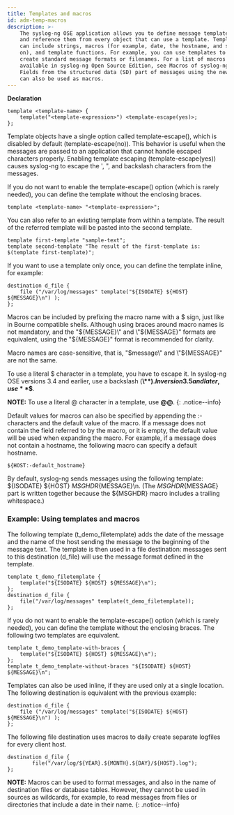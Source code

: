 ```yaml
---
title: Templates and macros
id: adm-temp-macros
description: >-
    The syslog-ng OSE application allows you to define message templates,
    and reference them from every object that can use a template. Templates
    can include strings, macros (for example, date, the hostname, and so
    on), and template functions. For example, you can use templates to
    create standard message formats or filenames. For a list of macros
    available in syslog-ng Open Source Edition, see Macros of syslog-ng OSE.  
    Fields from the structured data (SD) part of messages using the new IETF-syslog standard
    can also be used as macros.
---
```


**Declaration**

```config
template <template-name> {
    template("<template-expression>") <template-escape(yes)>;
};
```

Template objects have a single option called template-escape(), which is
disabled by default (template-escape(no)). This behavior is useful when
the messages are passed to an application that cannot handle escaped
characters properly. Enabling template escaping (template-escape(yes))
causes syslog-ng to escape the \', \", and backslash characters from the
messages.

If you do not want to enable the template-escape() option (which is
rarely needed), you can define the template without the enclosing
braces.

```config
template <template-name> "<template-expression>";
```

You can also refer to an existing template from within a template. The
result of the referred template will be pasted into the second template.

```config
template first-template "sample-text";
template second-template "The result of the first-template is: $(template first-template)";
```

If you want to use a template only once, you can define the template
inline, for example:

```config
destination d_file {
    file ("/var/log/messages" template("${ISODATE} ${HOST} ${MESSAGE}\n") );
};
```

Macros can be included by prefixing the macro name with a $ sign, just
like in Bourne compatible shells. Although using braces around macro
names is not mandatory, and the \"${MESSAGE}\" and \"${MESSAGE}\"
formats are equivalent, using the \"${MESSAGE}\" format is recommended
for clarity.

Macro names are case-sensitive, that is, \"$message\" and \"${MESSAGE}\"
are not the same.

To use a literal $ character in a template, you have to escape it. In
syslog-ng OSE versions 3.4 and earlier, use a backslash (**\\$**). In
version 3.5 and later, use **$$**.

**NOTE:** To use a literal @ character in a template, use **@@**.
{: .notice--info}

Default values for macros can also be specified by appending the :-
characters and the default value of the macro. If a message does not
contain the field referred to by the macro, or it is empty, the default
value will be used when expanding the macro. For example, if a message
does not contain a hostname, the following macro can specify a default
hostname.

```config
${HOST:-default_hostname}
```

By default, syslog-ng sends messages using the following template:
${ISODATE} ${HOST} ${MSGHDR}${MESSAGE}\\n. (The
${MSGHDR}${MESSAGE} part is written together because the ${MSGHDR}
macro includes a trailing whitespace.)

### Example: Using templates and macros

The following template (t\_demo\_filetemplate) adds the date of the
message and the name of the host sending the message to the beginning of
the message text. The template is then used in a file destination:
messages sent to this destination (d\_file) will use the message format
defined in the template.

```config
template t_demo_filetemplate {
    template("${ISODATE} ${HOST} ${MESSAGE}\n");
};
destination d_file {
    file("/var/log/messages" template(t_demo_filetemplate));
};
```

If you do not want to enable the template-escape() option (which is
rarely needed), you can define the template without the enclosing
braces. The following two templates are equivalent.

```config
template t_demo_template-with-braces {
    template("${ISODATE} ${HOST} ${MESSAGE}\n");
};
template t_demo_template-without-braces "${ISODATE} ${HOST} ${MESSAGE}\n";
```

Templates can also be used inline, if they are used only at a single
location. The following destination is equivalent with the previous
example:

```config
destination d_file {
    file ("/var/log/messages" template("${ISODATE} ${HOST} ${MESSAGE}\n") );
};
```

The following file destination uses macros to daily create separate
logfiles for every client host.

```config
destination d_file {
        file("/var/log/${YEAR}.${MONTH}.${DAY}/${HOST}.log");
};
```

**NOTE:** Macros can be used to format messages, and also in the name of
destination files or database tables. However, they cannot be used in
sources as wildcards, for example, to read messages from files or
directories that include a date in their name.
{: .notice--info}
